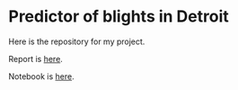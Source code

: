 # Predictor of blights in Detroit  

Here is the repository for my project.  

Report is [here]().  

Notebook is [here]().  
